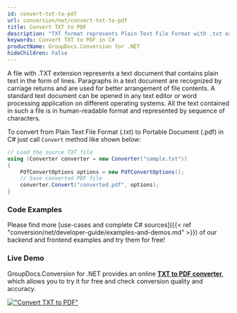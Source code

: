 ```yaml
---
id: convert-txt-to-pdf
url: conversion/net/convert-txt-to-pdf
title: Convert TXT to PDF
description: "TXT format represents Plain Text File Format with .txt extension. Learn how to convert TXT to PDF file programmatically in C# language using GroupDocs.Conversion for .NET library."
keywords: Convert TXT to PDF in C#
productName: GroupDocs.Conversion for .NET
hideChildren: False
---
```


A file with .TXT extension represents a text document that contains plain text in the form of lines. Paragraphs in a text document are recognized by carriage returns and are used for better arrangement of file contents. A standard text document can be opened in any text editor or word processing application on different operating systems. All the text contained in such a file is in human-readable format and represented by sequence of characters.

To convert from Plain Text File Format (.txt) to Portable Document (.pdf) in C# just call `Convert` method like shown below:

```csharp
// Load the source TXT file
using (Converter converter = new Converter("sample.txt"))
{
    PdfConvertOptions options = new PdfConvertOptions();
    // Save converted PDF file
    converter.Convert("converted.pdf", options);
}
```

### Code Examples

Please find more [use-cases and complete C# sources]({{< ref "conversion/net/developer-guide/examples-and-demos.md" >}}) of our backend and frontend examples and try them for free!

### Live Demo

GroupDocs.Conversion for .NET provides an online [**TXT to PDF converter**](https://products.groupdocs.app/conversion/txt-to-pdf), which allows you to try it for free and check conversion quality and accuracy.

[!["Convert TXT to PDF"](conversion/net/images/convert-txt-to-pdf.png)](https://products.groupdocs.app/conversion/txt-to-pdf)